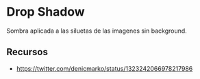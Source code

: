 # Drop Shadow

Sombra aplicada a las siluetas de las imagenes sin background.

## Recursos

+ https://twitter.com/denicmarko/status/1323242066978217986